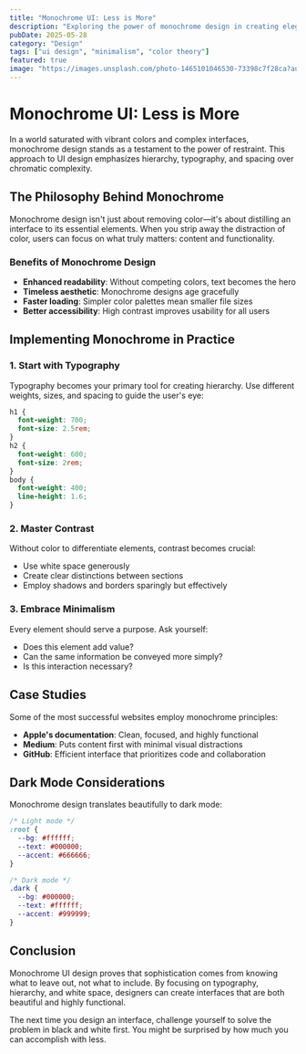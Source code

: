 ```yaml
---
title: "Monochrome UI: Less is More"
description: "Exploring the power of monochrome design in creating elegant, focused user interfaces."
pubDate: 2025-05-28
category: "Design"
tags: ["ui design", "minimalism", "color theory"]
featured: true
image: "https://images.unsplash.com/photo-1465101046530-73398c7f28ca?auto=format&fit=crop&w=400&q=80"
---
```


# Monochrome UI: Less is More

In a world saturated with vibrant colors and complex interfaces, monochrome design stands as a testament to the power of restraint. This approach to UI design emphasizes hierarchy, typography, and spacing over chromatic complexity.

## The Philosophy Behind Monochrome

Monochrome design isn't just about removing color—it's about distilling an interface to its essential elements. When you strip away the distraction of color, users can focus on what truly matters: content and functionality.

### Benefits of Monochrome Design

- **Enhanced readability**: Without competing colors, text becomes the hero
- **Timeless aesthetic**: Monochrome designs age gracefully
- **Faster loading**: Simpler color palettes mean smaller file sizes
- **Better accessibility**: High contrast improves usability for all users

## Implementing Monochrome in Practice

### 1. Start with Typography

Typography becomes your primary tool for creating hierarchy. Use different weights, sizes, and spacing to guide the user's eye:

```css
h1 {
  font-weight: 700;
  font-size: 2.5rem;
}
h2 {
  font-weight: 600;
  font-size: 2rem;
}
body {
  font-weight: 400;
  line-height: 1.6;
}
```

### 2. Master Contrast

Without color to differentiate elements, contrast becomes crucial:

- Use white space generously
- Create clear distinctions between sections
- Employ shadows and borders sparingly but effectively

### 3. Embrace Minimalism

Every element should serve a purpose. Ask yourself:

- Does this element add value?
- Can the same information be conveyed more simply?
- Is this interaction necessary?

## Case Studies

Some of the most successful websites employ monochrome principles:

- **Apple's documentation**: Clean, focused, and highly functional
- **Medium**: Puts content first with minimal visual distractions
- **GitHub**: Efficient interface that prioritizes code and collaboration

## Dark Mode Considerations

Monochrome design translates beautifully to dark mode:

```css
/* Light mode */
:root {
  --bg: #ffffff;
  --text: #000000;
  --accent: #666666;
}

/* Dark mode */
.dark {
  --bg: #000000;
  --text: #ffffff;
  --accent: #999999;
}
```

## Conclusion

Monochrome UI design proves that sophistication comes from knowing what to leave out, not what to include. By focusing on typography, hierarchy, and white space, designers can create interfaces that are both beautiful and highly functional.

The next time you design an interface, challenge yourself to solve the problem in black and white first. You might be surprised by how much you can accomplish with less.
